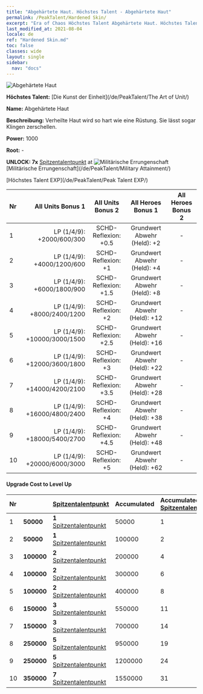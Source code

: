 ```yaml
---
title: "Abgehärtete Haut. Höchstes Talent - Abgehärtete Haut"
permalink: /PeakTalent/Hardened Skin/
excerpt: "Era of Chaos Höchstes Talent Abgehärtete Haut. Höchstes Talent Abgehärtete Haut. Abgehärtete Haut"
last_modified_at: 2021-08-04
locale: de
ref: "Hardened Skin.md"
toc: false
classes: wide
layout: single
sidebar:
  nav: "docs"
---
```


  ![Abgehärtete Haut](/images/pt/talent_2007.png)

  **Höchstes Talent:** [Die Kunst der Einheit](/de/PeakTalent/The Art of Unit/)

  **Name:** Abgehärtete Haut

  **Beschreibung:** Verheilte Haut wird so hart wie eine Rüstung. Sie lässt sogar Klingen zerschellen.

  **Power:** 1000

  **Root:** -

  **UNLOCK: 7x** [Spitzentalentpunkt](/ItemsDE/con_934/) at ![Militärische Errungenschaft](/images/pt/talent_2006.png) [Militärische Errungenschaft](/de/PeakTalent/Military Attainment/)

  [Höchstes Talent EXP](/de/PeakTalent/Peak Talent EXP/)

  | Nr | All Units Bonus 1 | All Units Bonus 2 | All Heroes Bonus 1 | All Heroes Bonus 2 |
  |:---|--------------:|:-------------:|:-------------:|:-------------:|
  | 1 | LP (1/4/9): +2000/600/300 | SCHD-Reflexion: +0.5 | Grundwert Abwehr (Held): +2 | - |
  | 2 | LP (1/4/9): +4000/1200/600 | SCHD-Reflexion: +1 | Grundwert Abwehr (Held): +4 | - |
  | 3 | LP (1/4/9): +6000/1800/900 | SCHD-Reflexion: +1.5 | Grundwert Abwehr (Held): +8 | - |
  | 4 | LP (1/4/9): +8000/2400/1200 | SCHD-Reflexion: +2 | Grundwert Abwehr (Held): +12 | - |
  | 5 | LP (1/4/9): +10000/3000/1500 | SCHD-Reflexion: +2.5 | Grundwert Abwehr (Held): +16 | - |
  | 6 | LP (1/4/9): +12000/3600/1800 | SCHD-Reflexion: +3 | Grundwert Abwehr (Held): +22 | - |
  | 7 | LP (1/4/9): +14000/4200/2100 | SCHD-Reflexion: +3.5 | Grundwert Abwehr (Held): +28 | - |
  | 8 | LP (1/4/9): +16000/4800/2400 | SCHD-Reflexion: +4 | Grundwert Abwehr (Held): +38 | - |
  | 9 | LP (1/4/9): +18000/5400/2700 | SCHD-Reflexion: +4.5 | Grundwert Abwehr (Held): +48 | - |
  | 10 | LP (1/4/9): +20000/6000/3000 | SCHD-Reflexion: +5 | Grundwert Abwehr (Held): +62 | - |


#### Upgrade Cost to Level Up

  | Nr | <i class="fas fa-coins"/> | [Spitzentalentpunkt](/ItemsDE/con_934/) | Accumulated <i class="fas fa-coins"/> | Accumulated [Spitzentalentpunkt](/ItemsDE/con_934/) |
  |:---|:--------------|:-------------|:-------------|:-------------|
  | 1 | **50000** | **1** [Spitzentalentpunkt](/ItemsDE/con_934/) | 50000 | 1 |
  | 2 | **50000** | **1** [Spitzentalentpunkt](/ItemsDE/con_934/) | 100000 | 2 |
  | 3 | **100000** | **2** [Spitzentalentpunkt](/ItemsDE/con_934/) | 200000 | 4 |
  | 4 | **100000** | **2** [Spitzentalentpunkt](/ItemsDE/con_934/) | 300000 | 6 |
  | 5 | **100000** | **2** [Spitzentalentpunkt](/ItemsDE/con_934/) | 400000 | 8 |
  | 6 | **150000** | **3** [Spitzentalentpunkt](/ItemsDE/con_934/) | 550000 | 11 |
  | 7 | **150000** | **3** [Spitzentalentpunkt](/ItemsDE/con_934/) | 700000 | 14 |
  | 8 | **250000** | **5** [Spitzentalentpunkt](/ItemsDE/con_934/) | 950000 | 19 |
  | 9 | **250000** | **5** [Spitzentalentpunkt](/ItemsDE/con_934/) | 1200000 | 24 |
  | 10 | **350000** | **7** [Spitzentalentpunkt](/ItemsDE/con_934/) | 1550000 | 31 |
